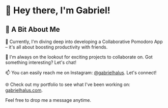 # 👋 Hey there, I'm Gabriel!

## 🌱 A Bit About Me

🔭 Currently, I'm diving deep into developing a Collaborative Pomodoro App – it's all about boosting productivity with friends.

👯 I'm always on the lookout for exciting projects to collaborate on. Got something interesting? Let's chat!

📫 You can easily reach me on Instagram: [@gabrielhalus](https://instagram.com/gabrielhalus). Let's connect!

🌐 Check out my portfolio to see what I've been working on: [gabrielhalus.com](https://gabrielhalus.com).

Feel free to drop me a message anytime.
